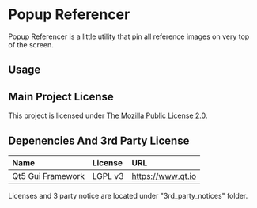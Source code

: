 # Popup Referencer

Popup Referencer is a little utility that pin all reference images on very top of the screen.

## Usage

## Main Project License
This project is licensed under [The Mozilla Public License 2.0](LICENSE).

## Depenencies And 3rd Party License

|Name|License|URL|
|:---|:---|:---|
|Qt5 Gui Framework|LGPL v3|https://www.qt.io|

Licenses and 3 party notice are located under "3rd_party_notices" folder.